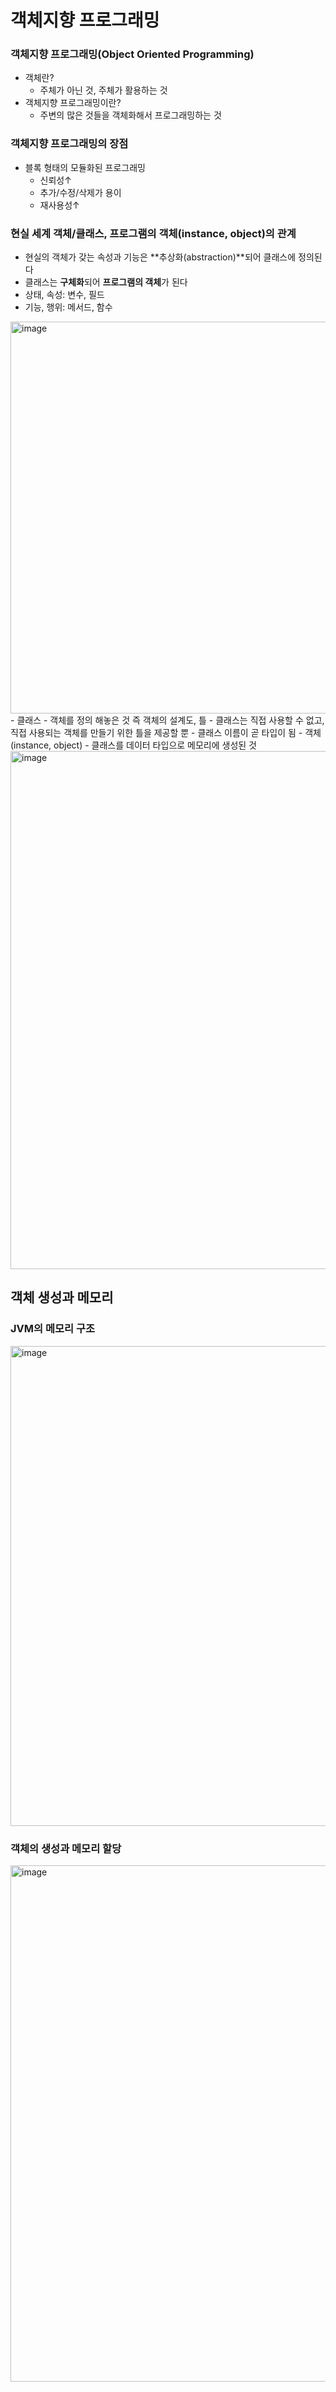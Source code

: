 # 객체지향 프로그래밍
### 객체지향 프로그래밍(Object Oriented Programming)
- 객체란?
  - 주체가 아닌 것, 주체가 활용하는 것
- 객체지향 프로그래밍이란?
  - 주변의 많은 것들을 객체화해서 프로그래밍하는 것

### 객체지향 프로그래밍의 장점
- 블록 형태의 모듈화된 프로그래밍
  - 신뢰성&uarr;
  - 추가/수정/삭제가 용이
  - 재사용성&uarr;

### 현실 세계 객체/클래스, 프로그램의 객체(instance, object)의 관계
- 현실의 객체가 갖는 속성과 기능은 **추상화(abstraction)**되어 클래스에 정의된다
- 클래스는 **구체화**되어 **프로그램의 객체**가 된다
- 상태, 속성: 변수, 필드
- 기능, 행위: 메서드, 함수
<img width="627" alt="image" src="https://user-images.githubusercontent.com/108309396/229339016-ddbfee07-8ad9-40cd-bb6f-b206025066a7.png">  
- 클래스
  - 객체를 정의 해놓은 것 즉 객체의 설계도, 틀
  - 클래스는 직접 사용할 수 없고, 직접 사용되는 객체를 만들기 위한 틀을 제공할 뿐
  - 클래스 이름이 곧 타입이 됨
- 객체(instance, object)
  - 클래스를 데이터 타입으로 메모리에 생성된 것
<img width="829" alt="image" src="https://user-images.githubusercontent.com/108309396/229339585-3e2f5356-04f1-4ec4-bb58-87b3817d4659.png">

## 객체 생성과 메모리
### JVM의 메모리 구조
<img width="768" alt="image" src="https://user-images.githubusercontent.com/108309396/229339648-4327fe58-5530-4073-83b3-3e007e194f36.png">

### 객체의 생성과 메모리 할당
<img width="826" alt="image" src="https://user-images.githubusercontent.com/108309396/229339676-c70fad2c-cf70-422b-8600-0eb1d1468956.png">